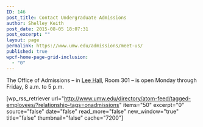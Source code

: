 ```yaml
---
ID: 146
post_title: Contact Undergraduate Admissions
author: Shelley Keith
post_date: 2015-08-05 18:07:31
post_excerpt: ""
layout: page
permalink: https://www.umw.edu/admissions/meet-us/
published: true
wpcf-home-page-grid-inclusion:
  - "0"
---
```

The Office of Admissions – in <a href="https://www.google.com/maps/place/Lee+Hall,+University+of+Mary+Washington,+1301+College+Ave,+Fredericksburg,+VA+22401/@38.3026184,-77.4742811,17z/data=!3m1!4b1!4m2!3m1!1s0x89b6c1f7148e6255:0xe0ae54bddccaa014">Lee Hall</a>, Room 301 – is open Monday through Friday, 8 a.m. to 5 p.m.

[wp_rss_retriever url="http://www.umw.edu/directory/atom-feed/tagged-employees/?relationship-tags=onadmissions" items="50" excerpt="0" source="false" date="false" read_more="false" new_window="true" title="false" thumbnail="false" cache="7200"]

&nbsp;